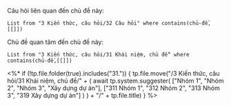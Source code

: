 Câu hỏi liên quan đến chủ đề này:
```dataview
List from "3 Kiến thức, câu hỏi/32 Câu hỏi" where contains(chủ-đề,[[]]) 
```

Chủ đề quan tâm đến chủ đề này:
```dataview
List from "3 Kiến thức, câu hỏi/31 Khái niệm, chủ đề" where contains(chủ-đề,[[]]) 
```
<%* if (!tp.file.folder(true).includes("31.")) {
	tp.file.move("/3 Kiến thức, câu hỏi/31 Khái niệm, chủ đề/" + (
		await tp.system.suggester(
			["Nhóm 1", "Nhóm 2", "Nhóm 3", "Xây dựng dự án"], 
			["311 Nhóm 1", "312 Nhóm 2", "313 Nhóm 3", "319 Xây dựng dự án"]
		)
	)  + "/" + tp.file.title)
} %>